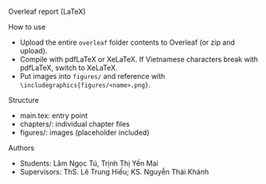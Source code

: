 Overleaf report (LaTeX)

How to use
- Upload the entire `overleaf` folder contents to Overleaf (or zip and upload).
- Compile with pdfLaTeX or XeLaTeX. If Vietnamese characters break with pdfLaTeX, switch to XeLaTeX.
- Put images into `figures/` and reference with `\includegraphics{figures/<name>.png}`.

Structure
- main.tex: entry point
- chapters/: individual chapter files
- figures/: images (placeholder included)

Authors
- Students: Lâm Ngọc Tú, Trịnh Thị Yến Mai
- Supervisors: ThS. Lê Trung Hiếu; KS. Nguyễn Thái Khánh
